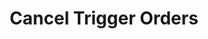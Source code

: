 ---
title: Cancel Trigger Orders
position_number: 2
type: post
description: /v1/future-u/trade/entrust/cancel-plan
remark: Content-Type = application/x-www-form-urlencoded && application/json
parameters:
    -
        name: entrustId
        type: integer
        mandatory: true
        default: N/A
        description: Trigger order ID
        ranges:
content_markdown: |-

               #### **Limit Flow Rules**

               200/s/apikey
left_code_blocks:
    -
        code_block: "public void getKLine() {\r\n\tString text = HttpUtil.get(URL + \"/data/api/v1/future-u/trade/getKLine?market=btc_usdt&type=1min&since=0\");\r\n\tSystem.out.println(text);\r\n}"
        title: Java
        language: java
right_code_blocks:
    - code_block: |-
        {
          "msgInfo": {
            "code": "",
            "msg": ""
          },
          "msg": "",
          "data": {},
          "code": 200
        }
      title: Response
      language: json
---